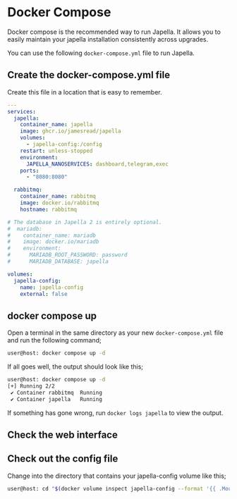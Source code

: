 # Docker Compose

Docker compose is the recommended way to run Japella. It allows you to easily maintain your japella installation consistently across upgrades.

You can use the following `docker-compose.yml` file to run Japella.

## Create the docker-compose.yml file

Create this file in a location that is easy to remember.

```yaml title="docker-compose.yml"
---
services:
  japella:
    container_name: japella
    image: ghcr.io/jamesread/japella
    volumes:
      - japella-config:/config
    restart: unless-stopped
    environment:
      JAPELLA_NANOSERVICES: dashboard,telegram,exec
    ports:
      - "8080:8080"

  rabbitmq:
    container_name: rabbitmq
    image: docker.io/rabbitmq
    hostname: rabbitmq

# The database in Japella 2 is entirely optional.
#  mariadb:
#    container_name: mariadb
#    image: docker.io/mariadb
#    environment:
#      MARIADB_ROOT_PASSWORD: password
#      MARIADB_DATABASE: japella

volumes:
  japella-config:
    name: japella-config
    external: false
```

## docker compose up

Open a terminal in the same directory as your new `docker-compose.yml` file and run the following command;

```bash
user@host: docker compose up -d
```

If all goes well, the output should look like this;

```bash
user@host: docker compose up -d
[+] Running 2/2
 ✔ Container rabbitmq  Running
 ✔ Container japella   Running
```

If something has gone wrong, run `docker logs japella` to view the output.

## Check the web interface



## Check out the config file

Change into the directory that contains your japella-config volume like this;

```bash
user@host: cd "$(docker volume inspect japella-config --format '{{ .Mountpoint }}')"
```
